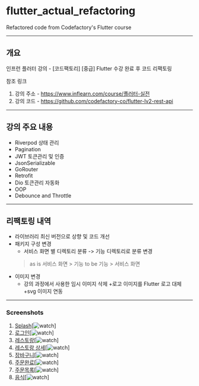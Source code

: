 # flutter_actual_refactoring

Refactored code from Codefactory's Flutter course

----------
## 개요
인프런 플러터 강의 - [코드팩토리] [중급] Flutter 수강 완료 후 코드 리팩토링

참조 링크
1. 강의 주소 - https://www.inflearn.com/course/플러터-실전
2. 강의 코드 - https://github.com/codefactory-co/flutter-lv2-rest-api
----------
## 강의 주요 내용
+ Riverpod 상태 관리
+ Pagination 
+ JWT 토큰관리 및 인증
+ JsonSerializable
+ GoRouter
+ Retrofit
+ Dio 토큰관리 자동화
+ OOP
+ Debounce and Throttle
----------
## 리팩토링 내역
+ 라이브러리 최신 버전으로 상향 및 코드 개선
+ 패키지 구성 변경
  + 서비스 화면 별 디렉토리 분류 -> 기능 디렉토리로 분류 변경
  > as is
    > 서비스 화면
      > 기능
  > to be
    > 기능
      > 서비스 화면
+ 이미지 변경
  + 강의 과정에서 사용한 임시 이미지 삭제
  +로고 이미지를 Flutter 로고 대체
  +svg 이미지 연동
----------
### Screenshots
1. [Splash](https://github.com/koreaken/flutter_actual_refactoring)[![watch](screenshot/splash.png)]
2. [로그인](https://github.com/koreaken/flutter_actual_refactoring)[![watch](screenshot/login.png)]
3. [레스토랑](https://github.com/koreaken/flutter_actual_refactoring)[![watch](screenshot/restaurant.png)]
4. [레스토랑 상세](https://github.com/koreaken/flutter_actual_refactoring)[![watch](screenshot/restaurant_detail.png)]
5. [장바구니](https://github.com/koreaken/flutter_actual_refactoring)[![watch](screenshot/basket.png)]
6. [주문완료](https://github.com/koreaken/flutter_actual_refactoring)[![watch](screenshot/order_done.png)]
7. [주문목록](https://github.com/koreaken/flutter_actual_refactoring)[![watch](screenshot/orderlist.png)]
8. [음식](https://github.com/koreaken/flutter_actual_refactoring)[![watch](screenshot/food.png)]